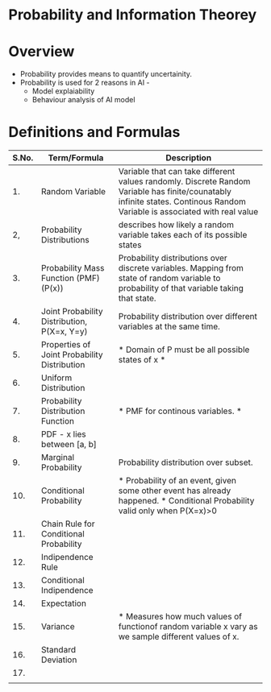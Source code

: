 # Probability and Information Theorey

# Overview
* Probability provides means to quantify uncertainity.
* Probability is used for 2 reasons in AI -
  * Model explaiability
  * Behaviour analysis of AI model

# Definitions and Formulas

| S.No. | Term/Formula                                 | Description                                                                                                                                                                |
|-------|----------------------------------------------|----------------------------------------------------------------------------------------------------------------------------------------------------------------------------|
| 1.    | Random Variable                              | Variable that can take different values randomly. Discrete Random Variable has finite/counatably infinite states. Continous Random Variable is associated with real value  |
| 2,    | Probability Distributions                    | describes how likely a random variable takes each of its possible states                                                                                                   |
| 3.    | Probability Mass Function  (PMF) (P(x))      | Probability distributions over discrete variables. Mapping from state of random variable to probability of that variable taking that state.                                |
| 4.    | Joint Probability  Distribution, P(X=x, Y=y) | Probability distribution over different variables at the same time.                                                                                                        |
| 5.    | Properties of Joint Probability Distribution | * Domain of P must be all possible states of x *                                                                                                                           |
| 6.    | Uniform Distribution                         |                                                                                                                                                                            |
| 7.    | Probability Distribution Function            | * PMF for continous variables. *                                                                                                                                           |
| 8.    | PDF - x lies between [a, b]                  |                                                                                                                                                                            |
| 9.    | Marginal Probability                         | Probability distribution over subset.                                                                                                                                      |
| 10.   | Conditional Probability                      | * Probability of an event, given some other event has already happened. * Conditional Probability valid only when P(X=x)>0                                                 |
| 11.   | Chain Rule for Conditional  Probability      |                                                                                                                                                                            |
| 12.   | Indipendence Rule                            |                                                                                                                                                                            |
| 13.   | Conditional Indipendence                     |                                                                                                                                                                            |
| 14.   | Expectation                                  |                                                                                                                                                                            |
| 15.   | Variance                                     | * Measures how much values of functionof random variable x vary as we sample different values of x.                                                                        |
| 16.   | Standard Deviation                           |                                                                                                                                                                            |
| 17.   |                                              |                                                                                                                                                                            |
|       |                                              |                                                                                                                                                                            |                                                                                         |
